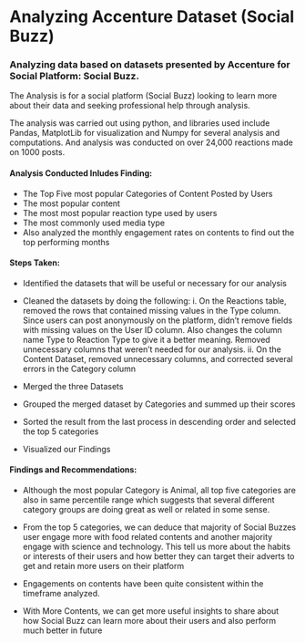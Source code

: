 # Analyzing Accenture Dataset (Social Buzz)

### Analyzing data based on datasets presented by Accenture for Social Platform: Social Buzz.

The Analysis is for a social platform (Social Buzz) looking to learn more about their data and seeking professional help through analysis.

The analysis was carried out using python, and libraries used include Pandas, MatplotLib for visualization and Numpy for several analysis and computations. And analysis was conducted on over 24,000 reactions made on 1000 posts.

#### Analysis Conducted Inludes Finding:
- The Top Five most popular Categories of Content Posted by Users
- The most popular content
- The most most popular reaction type used by users
- The most commonly used media type
- Also analyzed the monthly engagement rates on contents to find out the top performing months

#### Steps Taken:
- Identified the datasets that will be useful or necessary for our analysis
- Cleaned the datasets by doing the following:
 i. On the Reactions table, removed the rows that contained missing values in the Type column. Since users can post anonymously on the platform, didn’t remove fields with missing values on the User ID column. Also changes the column name Type to Reaction Type to give it a better meaning. Removed unnecessary columns that weren’t needed for our analysis.
ii. On the Content Dataset, removed unnecessary columns, and corrected several errors in the Category column

- Merged the three Datasets
- Grouped the merged dataset by Categories and summed up their scores
- Sorted the result from the last process in descending order and selected the top 5 categories
- Visualized our Findings

#### Findings and Recommendations:
- Although the most popular Category is Animal, all top five categories are also in same percentile range which suggests that several different category groups are doing great as well or related in some sense.

- From the top 5 categories, we can deduce that majority of Social Buzzes user engage more with food related contents and another majority engage with science and technology. This tell us more about the habits or interests of their users and how better they can target their adverts to get and retain more users on their platform

- Engagements on contents have been quite  consistent within the timeframe analyzed.

- With More Contents, we can get more useful insights to share about how Social Buzz can learn more about their users and also perform much better in future
